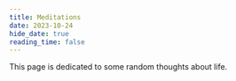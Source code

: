 ```yaml
---
title: Meditations 
date: 2023-10-24
hide_date: true
reading_time: false
---
```


This page is dedicated to some random thoughts about life.
